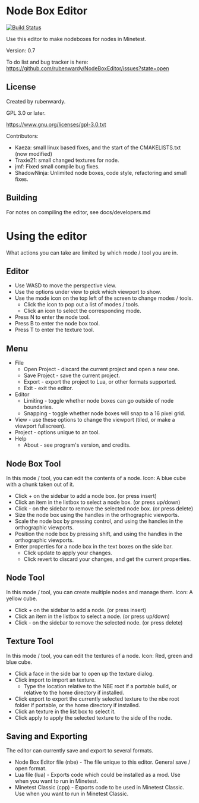 Node Box Editor
===============

[![Build Status](https://travis-ci.org/rubenwardy/NodeBoxEditor.svg?branch=master)](https://travis-ci.org/rubenwardy/NodeBoxEditor)

Use this editor to make nodeboxes for nodes in Minetest.

Version: 0.7

To do list and bug tracker is here: https://github.com/rubenwardy/NodeBoxEditor/issues?state=open

License
-------

Created by rubenwardy.

GPL 3.0 or later.

https://www.gnu.org/licenses/gpl-3.0.txt

Contributors:

* Kaeza: small linux based fixes, and the start of the CMAKELISTS.txt (now modified)
* Traxie21: small changed textures for node.
* jmf: Fixed small compile bug fixes.
* ShadowNinja: Unlimited node boxes, code style, refactoring and small fixes.

Building
--------

For notes on compiling the editor, see docs/developers.md

Using the editor
================

What actions you can take are limited by which mode / tool you are in.

Editor
------

* Use WASD to move the perspective view.
* Use the options under view to pick which viewport to show.
* Use the mode icon on the top left of the screen to change modes / tools.
    * Click the icon to pop out a list of modes / tools.
    * Click an icon to select the corresponding mode.
* Press N to enter the node tool.
* Press B to enter the node box tool.
* Press T to enter the texture tool.

Menu
----

* File
    * Open Project - discard the current project and open a new one.
    * Save Project - save the current project.
    * Export - export the project to Lua, or other formats supported.
    * Exit - exit the editor.
* Editor
    * Limiting - toggle whether node boxes can go outside of node boundaries.
    * Snapping - toggle whether node boxes will snap to a 16 pixel grid.
* View - use these options to change the viewport (tiled, or make a viewport fullscreen).
* Project - options unique to an tool.
* Help
    * About - see program's version, and credits.

Node Box Tool
-------------

In this mode / tool, you can edit the contents of a node.
Icon: A blue cube with a chunk taken out of it.

* Click + on the sidebar to add a node box. (or press insert)
* Click an item in the listbox to select a node box. (or press up/down)
* Click - on the sidebar to remove the selected node box. (or press delete)
* Size the node box using the handles in the orthographic viewports.
* Scale the node box by pressing control, and using the handles in the orthographic viewports.
* Position the node box by pressing shift, and using the handles in the orthographic viewports.
* Enter properties for a node box in the text boxes on the side bar.
    * Click update to apply your changes.
    * Click revert to discard your changes, and get the current properties.

Node Tool
---------

In this mode / tool, you can create multiple nodes and manage them.
Icon: A yellow cube.

* Click + on the sidebar to add a node. (or press insert)
* Click an item in the listbox to select a node. (or press up/down)
* Click - on the sidebar to remove the selected node. (or press delete)

Texture Tool
------------

In this mode / tool, you can edit the textures of a node.
Icon: Red, green and blue cube.

* Click a face in the side bar to open up the texture dialog.
* Click import to import an texture.
	* Type the location relative to the NBE root if a portable build, or relative to the home directory if installed.
* Click export to export the currently selected texture to the nbe root folder if portable, or the home directory if installed.
* Click an texture in the list box to select it.
* Click apply to apply the selected texture to the side of the node.

Saving and Exporting
--------------------

The editor can currently save and export to several formats.

* Node Box Editor file (nbe) - The file unique to this editor. General save / open format.
* Lua file (lua) - Exports code which could be installed as a mod. Use when you want to run in Minetest.
* Minetest Classic (cpp) - Exports code to be used in Minetest Classic. Use when you want to run in Minetest Classic.

